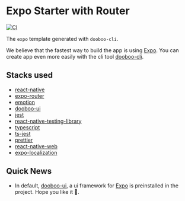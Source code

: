 # Expo Starter with Router

[![CI](https://github.com/dooboolab-community/expo-router-starter/actions/workflows/ci.yml/badge.svg)](https://github.com/dooboolab-community/expo-router-starter/actions/workflows/ci.yml)

The `expo` template generated with `dooboo-cli`.

We believe that the fastest way to build the app is using [Expo](https://expo.io).
You can create app even more easily with the cli tool [dooboo-cli](https://github.com/dooboolab-community/dooboo-cli).

## Stacks used

- [react-native](https://github.com/facebook/react-native)
- [expo-router](https://expo.github.io/router)
- [emotion](https://emotion.sh)
- [dooboo-ui](https://github.com/dooboolab/dooboo-ui)
- [jest](https://github.com/facebook/jest)
- [react-native-testing-library](https://github.com/callstack/react-native-testing-library)
- [typescript](https://github.com/Microsoft/TypeScript)
- [ts-jest](https://github.com/kulshekhar/ts-jest)
- [prettier](https://prettier.io)
- [react-native-web](https://github.com/necolas/react-native-web)
- [expo-localization](https://docs.expo.dev/versions/latest/sdk/localization)

## Quick News

- In default, [dooboo-ui](https://github.com/dooboolab/dooboo-ui), a ui framework for [Expo](https://expo.io) is preinstalled in the project. Hope you like it 🧡.
